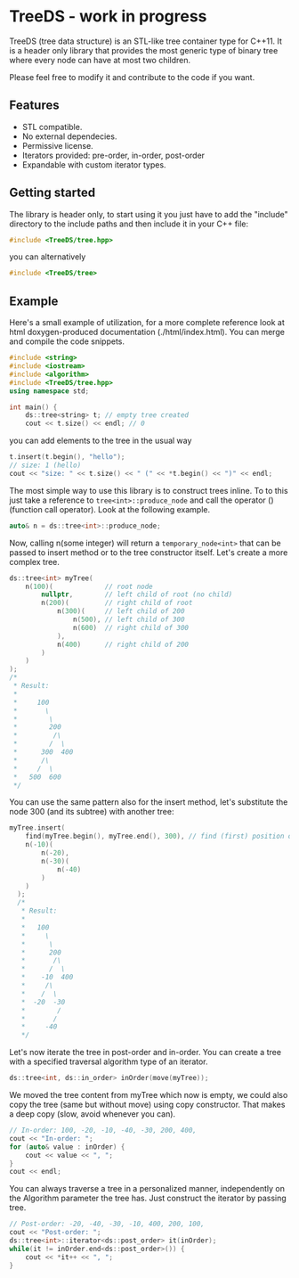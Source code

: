 # TreeDS - work in progress
TreeDS (tree data structure) is an STL-like tree container type for C++11. It is a header only library that provides the most generic type of binary tree where every node can have at most two children.

Please feel free to modify it and contribute to the code if you want.

## Features
* STL compatible.
* No external dependecies.
* Permissive license.
* Iterators provided: pre-order, in-order, post-order
* Expandable with custom iterator types.

## Getting started
The library is header only, to start using it you just have to add the "include" directory to the include paths and then include it in your C++ file:

```c++
#include <TreeDS/tree.hpp>
```

you can alternatively

```c++
#include <TreeDS/tree>
```

## Example
Here's a small example of utilization, for a more complete reference look at html doxygen-produced documentation (./html/index.html). You can merge and compile the code snippets.

```c++
#include <string>
#include <iostream>
#include <algorithm>
#include <TreeDS/tree.hpp>
using namespace std;

int main() {
    ds::tree<string> t; // empty tree created
    cout << t.size() << endl; // 0
```
      
you can add elements to the tree in the usual way
```c++
t.insert(t.begin(), "hello");
// size: 1 (hello)
cout << "size: " << t.size() << " (" << *t.begin() << ")" << endl;
```

The most simple way to use this library is to construct trees inline. To to this just take a reference to `tree<int>::produce_node` and call the operator () (function call operator). Look at the following example.

```c++
auto& n = ds::tree<int>::produce_node;
```

Now, calling n(some integer) will return a `temporary_node<int>` that can be passed to insert method or to the tree constructor itself. Let's create a more complex tree.

```c++
ds::tree<int> myTree(
    n(100)(             // root node
        nullptr,        // left child of root (no child)
        n(200)(         // right child of root
            n(300)(     // left child of 200
                n(500), // left child of 300
                n(600)  // right child of 300
            ),
            n(400)      // right child of 200
        )
    )
);
/*
 * Result:
 *
 *     100
 *       \
 *        \
 *        200
 *         /\
 *        /  \
 *      300  400
 *      /\
 *     /  \
 *   500  600
 */
```

You can use the same pattern also for the insert method, let's substitute the node 300 (and its subtree) with another tree:

```c++
myTree.insert(
    find(myTree.begin(), myTree.end(), 300), // find (first) position of node 300
    n(-10)(
        n(-20),
        n(-30)(
            n(-40)
        )
    )
  );
  /*
   * Result:
   *
   *   100
   *     \
   *      \
   *      200
   *       /\
   *      /  \
   *    -10  400
   *     /\
   *    /  \
   *  -20  -30
   *        /
   *       /
   *     -40
   */
```

Let's now iterate the tree in post-order and in-order. You can create a tree with a specified traversal algorithm type of an iterator.

```c++
ds::tree<int, ds::in_order> inOrder(move(myTree));
```

We moved the tree content from myTree which now is empty, we could also copy the tree (same but without move) using copy constructor. That makes a deep copy (slow, avoid whenever you can).

```c++
// In-order: 100, -20, -10, -40, -30, 200, 400,
cout << "In-order: ";
for (auto& value : inOrder) {
    cout << value << ", ";
}
cout << endl;
```

You can always traverse a tree in a personalized manner, independently on the Algorithm parameter the tree has. Just construct the iterator by passing  tree.

```c++
// Post-order: -20, -40, -30, -10, 400, 200, 100, 
cout << "Post-order: ";
ds::tree<int>::iterator<ds::post_order> it(inOrder);
while(it != inOrder.end<ds::post_order>()) {
    cout << *it++ << ", ";
}
```
